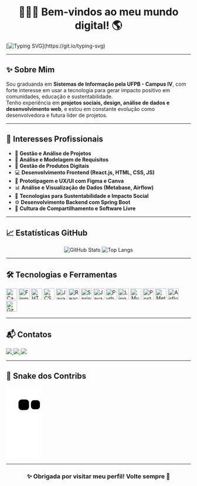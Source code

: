 <h1 align="center">👩🏻‍💻 Bem-vindos ao meu mundo digital! 🌎</h1>

[![Typing SVG](https://readme-typing-svg.herokuapp.com?font=Poppins&size=24&duration=4000&pause=1000&color=6458F7&center=true&vCenter=true&width=1000&lines=Olá%2C+eu+sou+a+Cinthia+Lindolfo!;Estudante+de+Sistemas+de+Informação+na+UFPB.;Apaixonada+por+Tecnologia+e+Impacto+Social.)](https://git.io/typing-svg)

---

## ✨ Sobre Mim

Sou graduanda em **Sistemas de Informação pela UFPB - Campus IV**, com forte interesse em usar a tecnologia para gerar impacto positivo em comunidades, educação e sustentabilidade.  
Tenho experiência em **projetos sociais, design, análise de dados e desenvolvimento web**, e estou em constante evolução como desenvolvedora e futura líder de projetos.

---

## 🎯 Interesses Profissionais

- 🚀 **Gestão e Análise de Projetos**
- 📌 **Análise e Modelagem de Requisitos**
- 🧠 **Gestão de Produtos Digitais**
- 💻 **Desenvolvimento Frontend (React.js, HTML, CSS, JS)**
- 🎨 **Prototipagem e UX/UI com Figma e Canva**
- 📊 **Análise e Visualização de Dados (Metabase, Airflow)**
- 🌱 **Tecnologias para Sustentabilidade e Impacto Social**
- ⚙️ **Desenvolvimento Backend com Spring Boot**
- 💬 **Cultura de Compartilhamento e Software Livre**

---

## 📈 Estatísticas GitHub

<div align="center">
  <img width="50%" height="200px" src="https://github-readme-stats.vercel.app/api?username=cinthialindolfo&show_icons=true&count_private=true&hide_border=true&title_color=00bfbf&text_color=00bfbf&bg_color=0d1117&hide=issues" alt="GitHub Stats"/>
  <img width="41%" height="200px" src="https://github-readme-stats.vercel.app/api/top-langs/?username=cinthialindolfo&layout=compact&hide_border=true&title_color=00bfbf&text_color=00bfbf&bg_color=0d1117" alt="Top Langs"/>
</div>

---

## 🛠️ Tecnologias e Ferramentas

<div align="left">
  
  <!-- Design -->
  <img src="https://cdn.jsdelivr.net/gh/devicons/devicon/icons/canva/canva-original.svg" width="30" height="30" title="Canva"/>
  <img src="https://cdn.jsdelivr.net/gh/devicons/devicon/icons/figma/figma-original.svg" width="30" height="30" title="Figma"/>
  
  <!-- Frontend -->
  <img src="https://cdn.jsdelivr.net/gh/devicons/devicon/icons/html5/html5-original.svg" width="30" height="30" title="HTML5"/>
  <img src="https://cdn.jsdelivr.net/gh/devicons/devicon/icons/css3/css3-original.svg" width="30" height="30" title="CSS3"/>
  <img src="https://cdn.jsdelivr.net/gh/devicons/devicon/icons/javascript/javascript-original.svg" width="30" height="30" title="JavaScript"/>
  <img src="https://cdn.jsdelivr.net/gh/devicons/devicon/icons/react/react-original.svg" width="30" height="30" title="React.js"/>
  
  <!-- Backend -->
  <img src="https://cdn.jsdelivr.net/gh/devicons/devicon/icons/spring/spring-original.svg" width="30" height="30" title="Spring Boot"/>
  <img src="https://cdn.jsdelivr.net/gh/devicons/devicon/icons/java/java-original.svg" width="30" height="30" title="Java"/>
  <img src="https://cdn.jsdelivr.net/gh/devicons/devicon/icons/python/python-original.svg" width="30" height="30" title="Python"/>
  <img src="https://cdn.jsdelivr.net/gh/devicons/devicon/icons/c/c-original.svg" width="30" height="30" title="Linguagem C"/>
  
  <!-- Banco de Dados -->
  <img src="https://cdn.jsdelivr.net/gh/devicons/devicon/icons/mysql/mysql-original.svg" width="30" height="30" title="MySQL"/>
  <img src="https://cdn.jsdelivr.net/gh/devicons/devicon/icons/postgresql/postgresql-original.svg" width="30" height="30" title="PostgreSQL"/>
  
  <!-- Dados & BI -->
  <img src="https://www.vectorlogo.zone/logos/metabase/metabase-icon.svg" width="30" height="30" title="Metabase"/>
  <img src="https://seeklogo.com/images/A/apache-airflow-logo-D539A0D25D-seeklogo.com.png" width="30" height="30" title="Airflow"/>

  <!-- Versionamento -->
  <img src="https://cdn.jsdelivr.net/gh/devicons/devicon/icons/github/github-original.svg" width="30" height="30" title="GitHub"/>
  
</div>

---

## 📬 Contatos

<div>
  <a href="https://www.instagram.com/cinthia_lindolfo/" target="_blank">
    <img src="https://img.shields.io/badge/-Instagram-%23E4405F?style=for-the-badge&logo=instagram&logoColor=white"/>
  </a>
  <a href="mailto:cinthia.lindolfo@outlook.com" target="_blank">
    <img src="https://img.shields.io/badge/-Email-%23333?style=for-the-badge&logo=gmail&logoColor=white"/>
  </a>
  <a href="https://www.linkedin.com/in/cinthia-lindolfo/" target="_blank">
    <img src="https://img.shields.io/badge/-LinkedIn-%230077B5?style=for-the-badge&logo=linkedin&logoColor=white"/>
  </a>
</div>

---

## 🐍 Snake dos Contribs

![snake gif](https://github.com/cinthialindolfo/cinthialindolfo/blob/output/github-contribution-grid-snake.svg)

---

<h3 align="center">✨ Obrigada por visitar meu perfil! Volte sempre 💜</h3>
